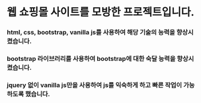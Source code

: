 # 웹 쇼핑몰 사이트를 모방한 프로젝트입니다.

### html, css, bootstrap, vanilla js를 사용하여 해당 기술의 능력을 향상시켰습니다.
### bootstrap 라이브러리를 사용하여 bootstrap에 대한 숙달 능력을 향상시켰습니다.
### jquery 없이 vanilla js만을 사용하여 js를 익숙하게 하고 빠른 작업이 가능하도록 했습니다.
